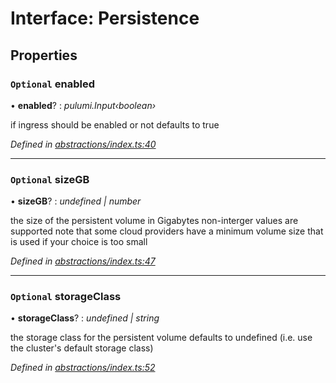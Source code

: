 
# Interface: Persistence

## Properties

### `Optional` enabled

• **enabled**? : *pulumi.Input‹boolean›*

if ingress should be enabled or not
defaults to true

*Defined in [abstractions/index.ts:40](https://github.com/Place1/kloudlib/blob/27a9d16/packages/abstractions/index.ts#L40)*

___

### `Optional` sizeGB

• **sizeGB**? : *undefined | number*

the size of the persistent volume in Gigabytes
non-interger values are supported
note that some cloud providers have a minimum
volume size that is used if your choice is too small

*Defined in [abstractions/index.ts:47](https://github.com/Place1/kloudlib/blob/27a9d16/packages/abstractions/index.ts#L47)*

___

### `Optional` storageClass

• **storageClass**? : *undefined | string*

the storage class for the persistent volume
defaults to undefined (i.e. use the cluster's default storage class)

*Defined in [abstractions/index.ts:52](https://github.com/Place1/kloudlib/blob/27a9d16/packages/abstractions/index.ts#L52)*
